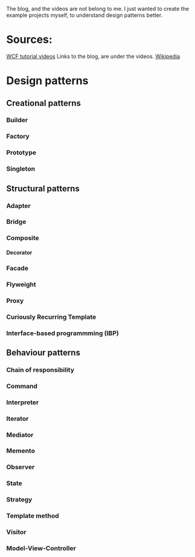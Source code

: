 The blog, and the videos are not belong to me. 
I just wanted to create the example projects myself, to understand design patterns better.
# Sources:
[WCF tutorial videos](https://www.youtube.com/playlist?list=PL6n9fhu94yhUbctIoxoVTrklN3LMwTCmd) Links to the blog, are under the videos.
[Wikipedia](https://en.wikibooks.org/wiki/C%2B%2B_Programming/Code/Design_Patterns)

# Design patterns
## Creational patterns
### Builder
### Factory
### Prototype
### Singleton
## Structural patterns
### Adapter
### Bridge
### Composite
#### Decorator
### Facade
### Flyweight
### Proxy
### Curiously Recurring Template
### Interface-based programmming (IBP)
## Behaviour patterns
### Chain of responsibility
### Command
### Interpreter
### Iterator
### Mediator
### Memento
### Observer
### State
### Strategy
### Template method
### Visitor
### Model-View-Controller
